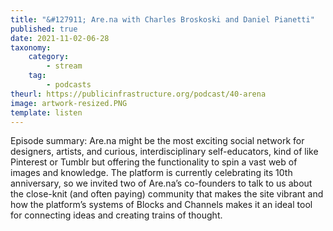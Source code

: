 ```yaml
---
title: "&#127911; Are.na with Charles Broskoski and Daniel Pianetti"
published: true
date: 2021-11-02-06-28
taxonomy:
    category:
        - stream
    tag:
        - podcasts
theurl: https://publicinfrastructure.org/podcast/40-arena
image: artwork-resized.PNG
template: listen
---
```


Episode summary: Are.na might be the most exciting social network for designers, artists, and curious, interdisciplinary self-educators, kind of like Pinterest or Tumblr but offering the functionality to spin a vast web of images and knowledge. The platform is currently celebrating its 10th anniversary, so we invited two of Are.na&rsquo;s co-founders to talk to us about the close-knit (and often paying) community that makes the site vibrant and how the platform&rsquo;s systems of Blocks and Channels makes it an ideal tool for connecting ideas and creating trains of thought.
